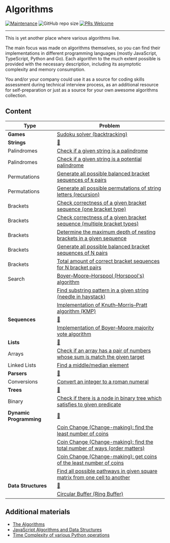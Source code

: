 # Algorithms

[![Maintenance](https://img.shields.io/maintenance/yes/2023.svg?style=flat)]()
![GitHub repo size](https://img.shields.io/github/repo-size/zhibirc/algorithms?style=flat&color=teal)
[![PRs Welcome](https://img.shields.io/badge/PRs-welcome-blue.svg?style=flat)]()

---

This is yet another place where various algorithms live.

The main focus was made on algorithms themselves, so you can find their implementations in different programming languages (mostly JavaScript, TypeScript, Python and Go). Each algorithm to the much extent possible is provided with the necessary description, including its asymptotic complexity and memory consumption.

You and/or your company could use it as a source for coding skills assessment during technical interview process, as an additional resource for self-preparation or just as a source for your own awesome algorithms collection.

## Content

| Type                  | Problem                                                                                                                             |
|-----------------------|-------------------------------------------------------------------------------------------------------------------------------------|
|**Games**              |[Sudoku solver (backtracking)](./games/sudoku-solver.py)                                                                             |
|**Strings**            |[🔗](./strings/)                                                                                                                     |
|Palindromes            |[Check if a given string is a palindrome](./strings/palindromes/is-palindrome.go)                                                    |
|Palindromes            |[Check if a given string is a potential palindrome](./strings/palindromes/is-potential-palindrome.py)                                |
|Permutations           |[Generate all possible balanced bracket sequences of `N` pairs](./strings/permutations/balanced-bracket-sequences.py)                |
|Permutations           |[Generate all possible permutations of string letters (recursion)](./strings/permutations/generate-all-recursive.ts)                 |
|Brackets               |[Check correctness of a given bracket sequence (one bracket type)](./strings/brackets/is-correct-onetype-bracket-sequence.ts)        |
|Brackets               |[Check correctness of a given bracket sequence (multiple bracket types)](./strings/brackets/is-correct-multitype-bracket-sequence.ts)|
|Brackets               |[Determine the maximum depth of nesting brackets in a given sequence](./strings/brackets/nesting-brackets-depth.go)                  |
|Brackets               |[Generate all possible balanced bracket sequences of N pairs](./strings/brackets/generate-bracket-sequences-recursion.py)            |
|Brackets               |[Total amount of correct bracket sequences for N bracket pairs](./strings/brackets/bracket-sequence-total-amount.ts)                 |
|Search                 |[Boyer–Moore–Horspool (Horspool's) algorithm](./strings/search/boyer-moore-horspool/)                                                |
|                       |[Find substring pattern in a given string (needle in haystack)](./strings/find-needle-haystack.py)                                   |
|                       |[Implementation of Knuth–Morris–Pratt algorithm (KMP)](./strings/knuth-morris-pratt.py)                                              |
|**Sequences**          |[🔗](./sequences/)                                                                                                                   |
|                       |[Implementation of Boyer–Moore majority vote algorithm](./sequences/boyer-moore-majority-vote.go)                                    |
|**Lists**              |[🔗](./lists/)                                                                                                                       |
|Arrays                 |[Check if an array has a pair of numbers whose sum is match the given target](./lists/arrays/has-pair-sum-equal-n.js)                |
|Linked Lists           |[Find a middle/median element](./lists/linked-lists/find-median-element.js)                                                          |
|**Parsers**            |[🔗](./parsers/)                                                                                                                     |
|Conversions            |[Convert an integer to a roman numeral](./parsers/conversions/integer-to-roman.ts)                                                   |
|**Trees**              |[🔗](./trees/)                                                                                                                       |
|Binary                 |[Check if there is a node in binary tree which satisfies to given predicate](./trees/binary/search.py)                               |
|**Dynamic Programming**|[🔗](./dynamic-programming/)                                                                                                         |
|                       |[Coin Change (Change-making): find the least number of coins](./dynamic-programming/coin-change-least-number.ts)                     |
|                       |[Coin Change (Change-making): find the total number of ways (order matters)](./dynamic-programming/coin-change-total-number.ts)      |
|                       |[Coin Change (Change-making): get coins of the least number of coins](./dynamic-programming/coin-change-least-coins.ts)              |
|                       |[Find all possible pathways in given square matrix from one cell to another](./dynamic-programming/magic-square-all-paths.ts)        |
|**Data Structures**    |[🔗](./data-structures/)                                                                                                             |
|                       |[Circular Buffer (Ring Buffer)](./data-structures/circular-buffer.js)                                                                |

## Additional materials

- [The Algorithms](https://the-algorithms.com)
- [JavaScript Algorithms and Data Structures](https://github.com/trekhleb/javascript-algorithms)
- [Time Complexity of various Python operations](https://wiki.python.org/moin/TimeComplexity)